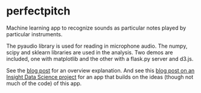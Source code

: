# perfectpitch

Machine learning app to recognize sounds as particular notes played by particular instruments.

The pyaudio library is used for reading in microphone audio. The numpy, scipy and sklearn libraries are used in the analysis. Two demos are included, one with matplotlib and the other with a flask.py server and d3.js. 

See the [blog post](http://briancoffey.ca/blogpost1.html) for an overview explanation. And see this [blog post on an Insight Data Science project](http://briancoffey.ca/blogpost7.html) for an app that builds on the ideas (though not much of the code) of this app.

